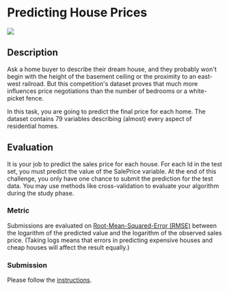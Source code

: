 # Predicting House Prices

![](https://kaggle2.blob.core.windows.net/competitions/kaggle/5407/media/housesbanner.png)

## Description

Ask a home buyer to describe their dream house, and they probably won't begin with the height of the basement ceiling or the proximity to an east-west railroad. But this competition's dataset proves that much more influences price negotiations than the number of bedrooms or a white-picket fence.

In this task, you are going to predict the final price for each home. The dataset contains 79 variables describing (almost) every aspect of residential homes. 

## Evaluation

It is your job to predict the sales price for each house. For each Id in the test set, you must predict the value of the SalePrice variable. At the end of this challenge, you only have one chance to submit the prediction for the test data. You may use methods like cross-validation to evaluate your algorithm during the study phase.

### Metric

Submissions are evaluated on [Root-Mean-Squared-Error (RMSE)](https://en.wikipedia.org/wiki/Root-mean-square_deviation) between the logarithm of the predicted value and the logarithm of the observed sales price. (Taking logs means that errors in predicting expensive houses and cheap houses will affect the result equally.)

### Submission

Please follow the [instructions](submission.md).